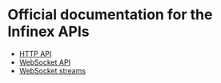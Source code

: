 # Official documentation for the Infinex APIs

 - [HTTP API](api.md)
 - [WebSocket API](mux.md)
 - [WebSocket streams](streaming.md)

